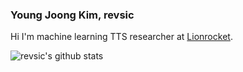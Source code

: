 ### Young Joong Kim, revsic

Hi I'm machine learning TTS researcher at [Lionrocket](https://lionrocket.ai).

![revsic's github stats](https://github-readme-stats.vercel.app/api?username=revsic&include_all_commits=true&show_icons=true&count_private=true)
